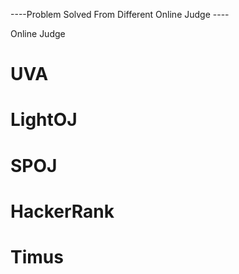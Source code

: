    ----Problem Solved From Different Online Judge ----
   
   Online Judge
   # UVA
   # LightOJ
   # SPOJ
   # HackerRank
   # Timus
